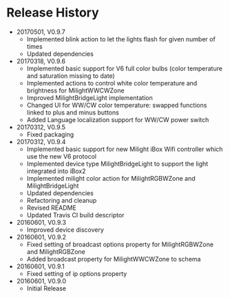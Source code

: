 # Release History

* 20170501, V0.9.7
    * Implemented blink action to let the lights flash for given number of times
    * Updated dependencies
* 20170318, V0.9.6
    * Implemented basic support for V6 full color bulbs (color temperature and saturation missing to date)
    * Implemented actions to control white color temperature and brightness for MilightWWCWZone
    * Improved MilightBridgeLight implementation
    * Changed UI for WW/CW color temperature: swapped functions linked to plus and minus buttons
    * Added Language localization support for WW/CW power switch
* 20170312, V0.9.5
    * Fixed packaging
* 20170312, V0.9.4
    * Implemented basic support for new Milight iBox Wifi controller which use the new V6 protocol
    * Implemented device type MilightBridgeLight to support the light integrated into iBox2
    * Implemented milight color action for MilightRGBWZone and MilightBridgeLight
    * Updated dependencies
    * Refactoring and cleanup
    * Revised README
    * Updated Travis CI build descriptor
* 20160601, V0.9.3
    * Improved device discovery
* 20160601, V0.9.2
    * Fixed setting of broadcast options property for MilightRGBWZone and MilightRGBZone
    * Added broadcast property for MilightWWCWZone to schema
* 20160601, V0.9.1
    * Fixed setting of ip options property     
* 20160601, V0.9.0
    * Initial Release